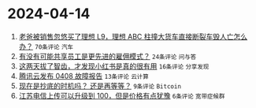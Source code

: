 # 2024-04-14

1. [老爸被销售忽悠买了理想 L9，理想 ABC 柱撞大货车直接断裂车毁人亡怎么办？](https://www.v2ex.com/t/1032288) `70条评论` `汽车`
1. [有没有可能共享员工是更先进的雇佣模式？](https://www.v2ex.com/t/1032289) `24条评论` `问与答`
1. [这两天拔了智齿，才发现小红书是真的很有用](https://www.v2ex.com/t/1032294) `16条评论` `分享发现`
1. [腾讯云发布 0408 故障报告](https://www.v2ex.com/t/1032290) `13条评论` `云计算`
1. [现在是抄底的时机吗？ 还是再等等？](https://www.v2ex.com/t/1032291) `9条评论` `Bitcoin`
1. [江苏电信上传可以升级到 100，但是价格有点犹豫](https://www.v2ex.com/t/1032296) `6条评论` `宽带症候群`
